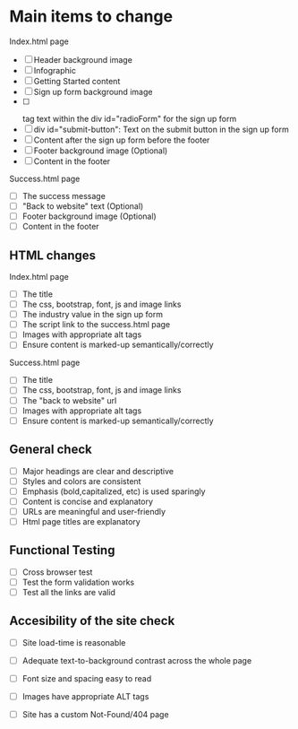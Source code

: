 # Main items to change
Index.html page
- [ ] Header background image
- [ ] Infographic
- [ ] Getting Started content
- [ ] Sign up form background image
- [ ] <p></p> tag text within the div id="radioForm" for the sign up form
- [ ] div id="submit-button": Text on the submit button in the sign up form
- [ ] Content after the sign up form before the footer
- [ ] Footer background image (Optional)
- [ ] Content in the footer

Success.html page
- [ ] The success message
- [ ] "Back to website" text (Optional)
- [ ] Footer background image (Optional)
- [ ] Content in the footer

## HTML changes
Index.html page
- [ ] The title
- [ ] The css, bootstrap, font, js and image links
- [ ] The industry value in the sign up form
- [ ] The script link to the success.html page
- [ ] Images with appropriate alt tags
- [ ] Ensure content is marked-up semantically/correctly

Success.html page
- [ ] The title
- [ ] The css, bootstrap, font, js and image links
- [ ] The "back to website" url
- [ ] Images with appropriate alt tags
- [ ] Ensure content is marked-up semantically/correctly

## General check
- [ ] Major headings are clear and descriptive
- [ ] Styles and colors are consistent
- [ ] Emphasis (bold,capitalized, etc) is used sparingly
- [ ] Content is concise and explanatory
- [ ] URLs are meaningful and  user-friendly
- [ ] Html page titles are explanatory

## Functional Testing
- [ ] Cross browser test
- [ ] Test the form validation works
- [ ] Test all the links are valid

## Accesibility of the site check
- [ ] Site load-time is reasonable
- [ ] Adequate text-to-background contrast across the whole page
- [ ] Font size and spacing easy to read
- [ ] Images have appropriate ALT tags
- [ ] Site has a custom Not-Found/404 page


